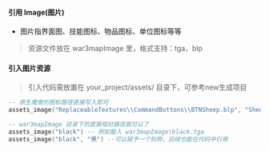 #### 引用 Image(图片)

* 图片指界面图、技能图标、物品图标、单位图标等等

> 资源文件放在 war3mapImage 里，格式支持：tga、blp

#### 引入图片资源

> 引入代码需放置在 your_project/assets/ 目录下，可参考new生成项目

```lua
-- 原生魔兽的图标路径直接写入即可
assets_image("ReplaceableTextures\\CommandButtons\\BTNSheep.blp", "Sheep")

-- war3mapImage 目录下的直接相对路径就可以了
assets_image("black") -- 例如载入 war3mapImage\black.tga
assets_image("black", "黑") --可以赋予一个别称，后续也能在代码中引用
```